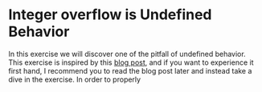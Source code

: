 # Integer overflow is Undefined Behavior
In this exercise we will discover one of the pitfall of undefined behavior. This exercise is inspired by this [blog post](http://blog.pkh.me/p/37-gcc-undefined-behaviors-are-getting-wild.html), and if you want to experience it first hand, I recommend you to read the blog post later and instead take a dive in the exercise. In order to properly 






